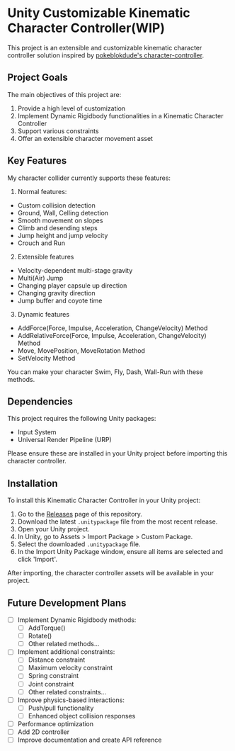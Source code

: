 # Unity Customizable Kinematic Character Controller(WIP)

This project is an extensible and customizable kinematic character controller solution inspired by [pokeblokdude's character-controller](https://github.com/pokeblokdude/character-controller).

## Project Goals

The main objectives of this project are:

1. Provide a high level of customization
2. Implement Dynamic Rigidbody functionalities in a Kinematic Character Controller
3. Support various constraints
4. Offer an extensible character movement asset

## Key Features

My character collider currently supports these features:

1. Normal features:
- Custom collision detection
- Ground, Wall, Celling detection
- Smooth movement on slopes
- Climb and desending steps
- Jump height and jump velocity
- Crouch and Run

2. Extensible features
- Velocity-dependent multi-stage gravity
- Multi(Air) Jump
- Changing player capsule up direction
- Changing gravity direction
- Jump buffer and coyote time


3. Dynamic features
- AddForce(Force, Impulse, Acceleration, ChangeVelocity) Method
- AddRelativeForce(Force, Impulse, Acceleration, ChangeVelocity) Method
- Move, MovePosition, MoveRotation Method
- SetVelocity Method

You can make your character Swim, Fly, Dash, Wall-Run with these methods.

## Dependencies

This project requires the following Unity packages:
- Input System
- Universal Render Pipeline (URP)

Please ensure these are installed in your Unity project before importing this character controller.

## Installation

To install this Kinematic Character Controller in your Unity project:

1. Go to the [Releases](https://github.com/WoojinKim1225/KinematicCharacterController/releases) page of this repository.
2. Download the latest `.unitypackage` file from the most recent release.
3. Open your Unity project.
4. In Unity, go to Assets > Import Package > Custom Package.
5. Select the downloaded `.unitypackage` file.
6. In the Import Unity Package window, ensure all items are selected and click 'Import'.

After importing, the character controller assets will be available in your project.


## Future Development Plans

- [ ] Implement Dynamic Rigidbody methods:
  - [ ] AddTorque()
  - [ ] Rotate()
  - [ ] Other related methods...
- [ ] Implement additional constraints:
  - [ ] Distance constraint
  - [ ] Maximum velocity constraint
  - [ ] Spring constraint
  - [ ] Joint constraint
  - [ ] Other related constraints...
- [ ] Improve physics-based interactions:
  - [ ] Push/pull functionality
  - [ ] Enhanced object collision responses
- [ ] Performance optimization
- [ ] Add 2D controller
- [ ] Improve documentation and create API reference
